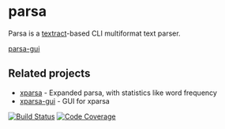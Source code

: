 # parsa
Parsa is a [textract](https://github.com/deanmalmgren/textract)-based CLI multiformat text parser.

[parsa-gui](https://github.com/rdimaio/parsa-gui)

## Related projects
- [xparsa](https://github.com/rdimaio/xparsa) - Expanded parsa, with statistics like word frequency
- [xparsa-gui](https://github.com/rdimaio/xparsa-gui) - GUI for xparsa


[![Build Status](https://travis-ci.com/rdimaio/parsa.svg?branch=master)](https://travis-ci.com/rdimaio/parsa)
[![Code Coverage](https://codecov.io/gh/rdimaio/parsa/branch/master/graph/badge.svg)](https://codecov.io/gh/rdimaio/parsa)